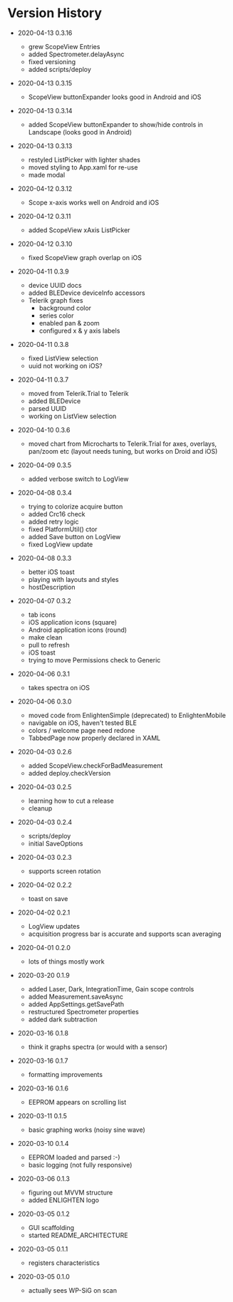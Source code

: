 # Version History

- 2020-04-13 0.3.16
    - grew ScopeView Entries
    - added Spectrometer.delayAsync
    - fixed versioning
    - added scripts/deploy
- 2020-04-13 0.3.15
    - ScopeView buttonExpander looks good in Android and iOS
- 2020-04-13 0.3.14
    - added ScopeView buttonExpander to show/hide controls in Landscape (looks good in Android)
- 2020-04-13 0.3.13
    - restyled ListPicker with lighter shades
    - moved styling to App.xaml for re-use
    - made modal
- 2020-04-12 0.3.12
    - Scope x-axis works well on Android and iOS
- 2020-04-12 0.3.11
    - added ScopeView xAxis ListPicker
- 2020-04-12 0.3.10
    - fixed ScopeView graph overlap on iOS
- 2020-04-11 0.3.9
    - device UUID docs
    - added BLEDevice deviceInfo accessors
    - Telerik graph fixes
        - background color
        - series color
        - enabled pan & zoom
        - configured x & y axis labels
- 2020-04-11 0.3.8
    - fixed ListView selection
    - uuid not working on iOS?
- 2020-04-11 0.3.7
    - moved from Telerik.Trial to Telerik
    - added BLEDevice
    - parsed UUID
    - working on ListView selection 
- 2020-04-10 0.3.6
    - moved chart from Microcharts to Telerik.Trial for axes, overlays, pan/zoom etc 
      (layout needs tuning, but works on Droid and iOS)
- 2020-04-09 0.3.5
    - added verbose switch to LogView
- 2020-04-08 0.3.4
    - trying to colorize acquire button
    - added Crc16 check
    - added retry logic
    - fixed PlatformUtil() ctor
    - added Save button on LogView
    - fixed LogView update
- 2020-04-08 0.3.3
    - better iOS toast
    - playing with layouts and styles
    - hostDescription
- 2020-04-07 0.3.2
    - tab icons
    - iOS application icons (square)
    - Android application icons (round)
    - make clean
    - pull to refresh
    - iOS toast
    - trying to move Permissions check to Generic
- 2020-04-06 0.3.1
    - takes spectra on iOS
- 2020-04-06 0.3.0
    - moved code from EnlightenSimple (deprecated) to EnlightenMobile
    - navigable on iOS, haven't tested BLE
    - colors / welcome page need redone
    - TabbedPage now properly declared in XAML

- 2020-04-03 0.2.6
    - added ScopeView.checkForBadMeasurement
    - added deploy.checkVersion
- 2020-04-03 0.2.5
    - learning how to cut a release
    - cleanup
- 2020-04-03 0.2.4
    - scripts/deploy
    - initial SaveOptions
- 2020-04-03 0.2.3
    - supports screen rotation
- 2020-04-02 0.2.2
    - toast on save
- 2020-04-02 0.2.1
    - LogView updates
    - acquisition progress bar is accurate and supports scan averaging
- 2020-04-01 0.2.0
    - lots of things mostly work
- 2020-03-20 0.1.9
    - added Laser, Dark, IntegrationTime, Gain scope controls
    - added Measurement.saveAsync
    - added AppSettings.getSavePath
    - restructured Spectrometer properties
    - added dark subtraction
- 2020-03-16 0.1.8
    - think it graphs spectra (or would with a sensor)
- 2020-03-16 0.1.7
    - formatting improvements
- 2020-03-16 0.1.6
    - EEPROM appears on scrolling list
- 2020-03-11 0.1.5
    - basic graphing works (noisy sine wave)
- 2020-03-10 0.1.4
    - EEPROM loaded and parsed :-)
    - basic logging (not fully responsive)
- 2020-03-06 0.1.3
    - figuring out MVVM structure
    - added ENLIGHTEN logo
- 2020-03-05 0.1.2
    - GUI scaffolding
    - started README\_ARCHITECTURE
- 2020-03-05 0.1.1
    - registers characteristics
- 2020-03-05 0.1.0
    - actually sees WP-SiG on scan

